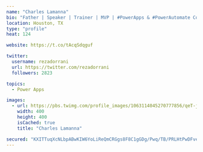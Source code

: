```yaml
---
name: "Charles Lamanna"
bio: "Father | Speaker | Trainer | MVP | #PowerApps & #PowerAutomate Community Super User | YouTuber Right-pointing triangle http://youtube.com/c/rezadorrani | Learn - Share - Clockwise rightwards and leftwards open circle arrows"
location: Houston, TX
type: "profile"
heat: 124

website: https://t.co/tAcqSdqguf

twitter:
  username: rezadorrani
  url: https://twitter.com/rezadorrani
  followers: 2823

topics:
  - Power Apps

images:
  - url: https://pbs.twimg.com/profile_images/1063114045270777856/qeT-jpWr_400x400.jpg
    width: 400
    height: 400
    isCached: true
    title: "Charles Lamanna"

secured: "KXITTuqXcNLbpABwKIW6YoLiReQmCRGgs8F8C1gGDg/Pwq/TB/PRLHtPwDFvexcG1/Xj0f26IPyQQOG+k2CfmtHM6F51+s2G9QjlS7pVPzNDUTfPzQOMPGxqzn82n7RyRtzObnD+/fmyp/J5LuKypuZFH+YArvfPiF5/Xe4zI0nJnkhWZqMlXwTiyA1J7fDxZaRCE1ChgfJI+mFHQOzMfRzg0F7eI69FJD4mbEtayPyW7HSN5EtIclesIQMnVMvdcCZlPHpFxmLi9vgzIfKs00JoWvEv1ptZWW4QFH5MfYKdI/Z4AE12QOFJLFqcz+NklryfoSEe1OV2RsKbQpKAYpuWuYcEjjkRLOvGg6In9CdJJUaOOmTnMmPGPBLbZSNBe7mJLXP72NB/BdN0kzcBbw==;FJmdfJEy2y0KzxRpJns/0g=="
---
```


